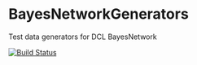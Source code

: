 # BayesNetworkGenerators
Test data generators for DCL BayesNetwork

[![Build Status](https://travis-ci.org/qiubix/BayesNetworkGenerators.svg?branch=master)](https://travis-ci.org/qiubix/BayesNetworkGenerators)
